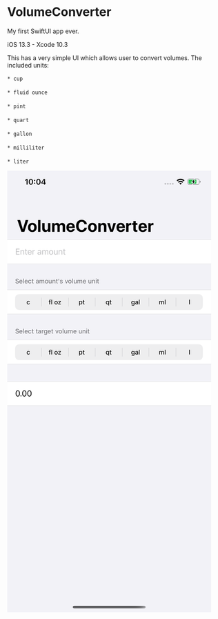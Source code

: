 # VolumeConverter
My first SwiftUI app ever.

iOS 13.3 - Xcode 10.3

This has a very simple UI which allows user to convert volumes. The included units: 
    
    * cup
    
    * fluid ounce
    
    * pint
    
    * quart
    
    * gallon
    
    * milliliter
    
    * liter


<img src="/simulator.png" alt="s1"/>
